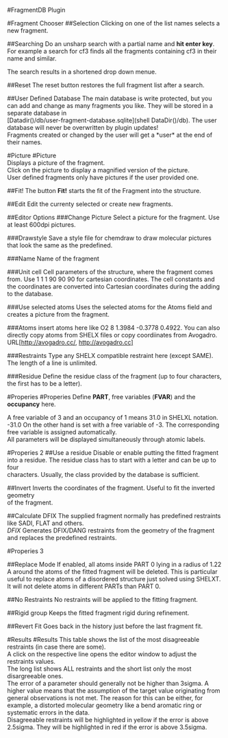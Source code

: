 #FragmentDB Plugin

#Fragment Chooser
##Selection
Clicking on one of the list names selects a new fragment.

##Searching
Do an unsharp search with a partial name and **hit enter key**. 
For example a search for cf3 finds all the fragments containing cf3 in their 
name and similar.  

The search results in a shortened drop down menue.
  
##Reset
The reset button restores the full fragment list after a search.
  
##User Defined Database
The main database is write protected, but you can add and change as many 
fragments you like. They will be stored in a separate database in  
[Datadir()/db/user-fragment-database.sqlite](shell DataDir()/db). 
The user database will never be overwritten by plugin updates!  
Fragments created or changed by the user will get a \*user\* at the end of their names.  
    

#Picture
#Picture    
Displays a picture of the fragment.   
Click on the picture to display a magnified version of the picture.  
User defined fragments only have pictures if the user provided one.

##Fit!
The button <b>Fit!</b> starts the fit of the Fragment into the structure. 

##Edit
Edit the currenty selected or create new fragments.

##Editor Options
###Change Picture
Select a picture for the fragment. Use at least 600dpi pictures.
  
###Drawstyle
Save a style file for chemdraw to draw molecular pictures that look 
the same as the predefined.
 
###Name
Name of the fragment

###Unit cell 
Cell parameters of the structure, where the fragment comes from. 
Use 1 1 1 90 90 90 for cartesian coordinates. The cell constants and the 
coordinates are converted into Cartesian coordinates during the adding to 
the database.

###Use selected atoms
Uses the selected atoms for the Atoms field and creates a picture from the 
fragment.

###Atoms 
insert atoms here like O2  8  1.3984  -0.3778   0.4922. You can also 
directly copy atoms from SHELX files or copy coordiinates from Avogadro. 
URL[http://avogadro.cc/, http://avogadro.cc]

###Restraints
Type any SHELX compatible restraint here (except SAME). 
The length of a line is unlimited.

###Residue
Define the residue class of the fragment (up to four characters, the first has to be a letter). 




#Properies
#Properies 
Define **PART**, free variables (**FVAR**) and the **occupancy** here. 
  
A free variable of 3 and an occupancy of 1 means 31.0 in SHELXL notation. 
-31.0 On the other hand is set with a free variable of -3. The corresponding free
variable is assigned automatically.  
All parameters will be displayed simultaneously through atomic labels.

#Properies 2
##Use a residue 
Disable or enable putting the fitted fragment into a residue. 
The residue class has to start with a letter and can be up to four  
characters. Usually, the class provided by the database is sufficient.

##Invert
Inverts the coordinates of the fragment. Useful to fit the inverted geometry  
of the fragment.

##Calculate DFIX
The supplied fragment normally has predefined restraints like 
SADI, FLAT and others.  
*DFIX* Generates DFIX/DANG restraints from the geometry of the fragment and 
replaces the predefined restraints. 



#Properies 3

##Replace Mode
If enabled, all atoms inside PART 0 lying in a radius of 1.22 A around the 
atoms of the fitted fragment will be deleted. This is particular useful to 
replace atoms of a disordered structure just solved using SHELXT.  
It will not delete atoms in different PARTs than PART 0. 


##No Restraints
No restraints will be applied to the fitting fragment.


##Rigid group
Keeps the fitted fragment rigid during refinement.

##Revert Fit
Goes back in the history just before the last fragment fit.

#Results
#Results
This table shows the list of the most disagreeable restraints (in case there are some).  
A click on the respective line opens the editor window to adjust the restraints values.  
The long list shows ALL restraints and the short list only the most disargreeable ones.  
The error of a parameter should generally not be higher than 3sigma. A higher 
value means that the assumption of the target value originating from 
general observations is not met. The reason for this can be either, for 
example, a distorted molecular geometry like a bend aromatic ring or 
systematic errors in the data.  
Disagreeable restraints will be highlighted in yellow if the error is above 
2.5sigma. They will be highlighted in red if the error is above 3.5sigma. 
